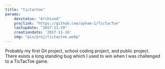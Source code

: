 ```yaml
---
title: "tictactoe"
params:
    devstatus: "Archived"
    projlink: "https://github.com/ayham-1/TicTacToe"
    lastupdate: "2017-11-19"
    creationdate: '2017-11-18'
    img: "pix/proj/tictactoe.webp"
---
```


Probably my first Git project, school coding project, and public project. There exists a long standing bug which I used to win when I was challenged to a TicTacToe game.
